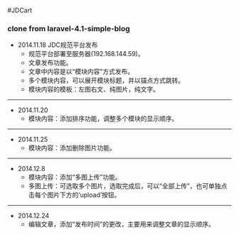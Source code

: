 #JDCart
### clone from laravel-4.1-simple-blog
- 2014.11.18 JDC规范平台发布
  - 规范平台部署至服务器(192.168.144.59)。
  - 文章发布功能。
  - 文章中内容是以“模块内容”方式发布。
  - 多个模块内容，可以展开模块标题，并以锚点方式跳转。
  - 模块内容的模板：左图右文、纯图片，纯文字。

----------

- 2014.11.20
  - 模块内容：添加排序功能，调整多个模块的显示顺序。

----------

- 2014.11.25
  - 模块内容：添加删除图片功能。

----------

- 2014.12.8
  - 模块内容：添加“多图上传”功能。
  - 多图上传：可选取多个图片，选取完成后，可以“全部上传”，也可单独点击每个图片下方的‘upload’按钮。

----------

- 2014.12.24
  - 编辑文章，添加“发布时间”的更改，主要用来调整文章的显示顺序。